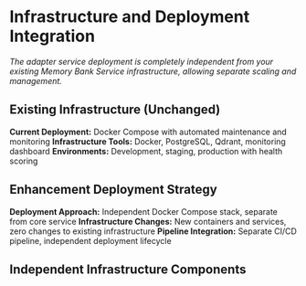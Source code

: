 # Infrastructure and Deployment Integration

*The adapter service deployment is completely independent from your existing Memory Bank Service infrastructure, allowing separate scaling and management.*

## Existing Infrastructure (Unchanged)

**Current Deployment:** Docker Compose with automated maintenance and monitoring
**Infrastructure Tools:** Docker, PostgreSQL, Qdrant, monitoring dashboard
**Environments:** Development, staging, production with health scoring

## Enhancement Deployment Strategy

**Deployment Approach:** Independent Docker Compose stack, separate from core service
**Infrastructure Changes:** New containers and services, zero changes to existing infrastructure
**Pipeline Integration:** Separate CI/CD pipeline, independent deployment lifecycle

## Independent Infrastructure Components

```yaml